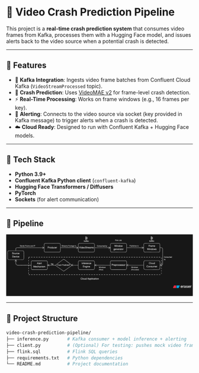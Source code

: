 # 🚦 Video Crash Prediction Pipeline  

This project is a **real-time crash prediction system** that consumes video frames from Kafka, processes them with a Hugging Face model, and issues alerts back to the video source when a potential crash is detected.  

---

## 🔹 Features  
- 📡 **Kafka Integration**: Ingests video frame batches from Confluent Cloud Kafka (`VideoStreamProcessed` topic).  
- 🤖 **Crash Prediction**: Uses [VideoMAE v2](https://huggingface.co/zhiyaowang/VideoMaev2-giant-nexar-solution) for frame-level crash detection.  
- ⚡ **Real-Time Processing**: Works on frame windows (e.g., 16 frames per key).  
- 🔔 **Alerting**: Connects to the video source via socket (key provided in Kafka message) to trigger alerts when a crash is detected.  
- ☁️ **Cloud Ready**: Designed to run with Confluent Kafka + Hugging Face models.  

---

## 🔧 Tech Stack  
- **Python 3.9+**  
- **Confluent Kafka Python client** (`confluent-kafka`)  
- **Hugging Face Transformers / Diffusers**  
- **PyTorch**  
- **Sockets** (for alert communication)  

---

## 🔄 Pipeline

![Pipeline](./public/pipeline.png)

---

## 📂 Project Structure  
```bash
video-crash-prediction-pipeline/
├── inference.py       # Kafka consumer + model inference + alerting
├── client.py          # (Optional) For testing: pushes mock video frames into Kafka
├── flink.sql          # Flink SQL queries
├── requirements.txt   # Python dependencies
└── README.md          # Project documentation
